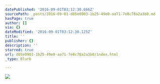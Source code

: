 ```yaml
---
datePublished: '2016-09-01T03:12:30.666Z'
sourcePath: _posts/2016-09-01-d05e0903-1b25-49e0-aa71-7e8c78a2a3b0.md
hasPage: true
author: []
via: {}
dateModified: '2016-09-01T03:12:30.125Z'
title: ''
publisher: {}
description: ''
starred: true
url: d05e0903-1b25-49e0-aa71-7e8c78a2a3b0/index.html
_type: Blurb

---
```

![](https://the-grid-user-content.s3-us-west-2.amazonaws.com/71e16c91-b00f-4500-a809-67b1b58f8e69.jpg)